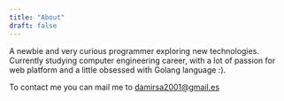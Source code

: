 ```yaml
---
title: "About"
draft: false
---
```


A newbie and very curious programmer exploring new technologies.  
Currently studying computer engineering career, with a lot of passion for web platform and a little obsessed with Golang language :).  

To contact me you can mail me to damirsa2001@gmail.es
